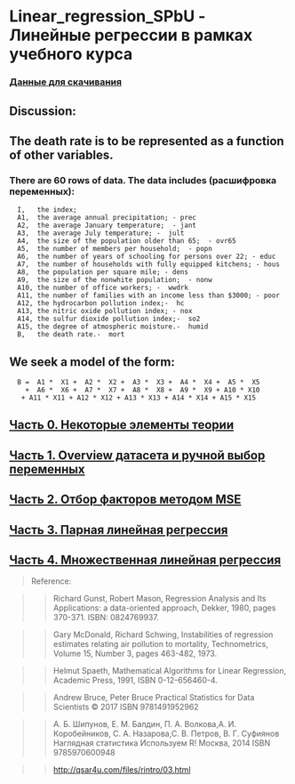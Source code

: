 # Linear_regression_SPbU - Линейные регрессии в рамках учебного курса
### [Данные для скачивания](https://github.com/VMVoron/Linear_regression_SPbU/blob/main/mortality.txt)

##  Discussion:

##    The death rate is to be represented as a function of other variables.

###    There are 60 rows of data.  The data includes (расшифровка переменных):

      I,   the index;  
      A1,  the average annual precipitation; - prec
      A2,  the average January temperature;  - jant
      A3,  the average July temperature; -  jult 
      A4,  the size of the population older than 65;  - ovr65
      A5,  the number of members per household;  - popn 
      A6,  the number of years of schooling for persons over 22; - educ 
      A7,  the number of households with fully equipped kitchens; - hous 
      A8,  the population per square mile; - dens
      A9,  the size of the nonwhite population;  - nonw
      A10, the number of office workers; -  wwdrk 
      A11, the number of families with an income less than $3000; - poor 
      A12, the hydrocarbon pollution index;-  hc 
      A13, the nitric oxide pollution index; - nox 
      A14, the sulfur dioxide pollution index;-  so2 
      A15, the degree of atmospheric moisture.-  humid 
      B,   the death rate.-  mort

##    We seek a model of the form:

      B =  A1 *  X1 +  A2 *  X2 +  A3 *  X3 +  A4 *  X4 +  A5 *  X5
        +  A6 *  X6 +  A7 *  X7 +  A8 *  X8 +  A9 *  X9 + A10 * X10
       + A11 * X11 + A12 * X12 + A13 * X13 + A14 * X14 + A15 * X15
       
## [Часть 0. Некоторые элементы теории](https://github.com/VMVoron/Linear_regression_SPbU/blob/main/0%20-%20Theory.md)
## [Часть 1. Overview датасета и ручной выбор переменных](https://github.com/VMVoron/Linear_regression_SPbU/blob/main/1-Linear_overview.md) 
## [Часть 2. Отбор факторов методом MSE](https://github.com/VMVoron/Linear_regression_SPbU/blob/main/2-MSE_и_отбор_факторов.md)
## [Часть 3. Парная линейная регрессия](https://github.com/VMVoron/Linear_regression_SPbU/blob/main/3-pair_regressions.md)
## [Часть 4. Множественная линейная регрессия](https://github.com/VMVoron/Linear_regression_SPbU/blob/main/4-MultipleLR.md)
     
> Reference:

>> Richard Gunst, Robert Mason,
>> Regression Analysis and Its Applications: a data-oriented approach,
>> Dekker, 1980, pages 370-371.
>> ISBN: 0824769937.

>> Gary McDonald, Richard Schwing,
>> Instabilities of regression estimates relating air pollution to mortality,
>> Technometrics,
>> Volume 15, Number 3, pages 463-482, 1973.

>> Helmut Spaeth,
>> Mathematical Algorithms for Linear Regression,
>> Academic Press, 1991,
>> ISBN 0-12-656460-4.

>> Andrew Bruce, Peter Bruce
>> Practical Statistics for Data Scientists
>> © 2017 
>> ISBN 9781491952962 

>> А. Б. Шипунов, Е. М. Балдин, П. А. Волкова,А. И. Коробейников, С. А. Назарова,С. В. Петров, В. Г. Суфиянов
>> Наглядная статистика Используем R!
>> Москва, 2014
>> ISBN 9785970600948

>> http://qsar4u.com/files/rintro/03.html

